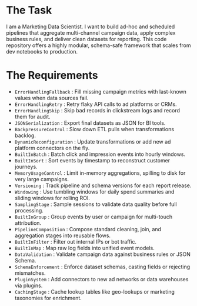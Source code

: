 # The Task

I am a Marketing Data Scientist. I want to build ad-hoc and scheduled pipelines that aggregate multi-channel campaign data, apply complex business rules, and deliver clean datasets for reporting. This code repository offers a highly modular, schema-safe framework that scales from dev notebooks to production.

# The Requirements

* `ErrorHandlingFallback` : Fill missing campaign metrics with last-known values when data sources fail.  
* `ErrorHandlingRetry` : Retry flaky API calls to ad platforms or CRMs.  
* `ErrorHandlingSkip` : Skip bad records in clickstream logs and record them for audit.  
* `JSONSerialization` : Export final datasets as JSON for BI tools.  
* `BackpressureControl` : Slow down ETL pulls when transformations backlog.  
* `DynamicReconfiguration` : Update transformations or add new ad platform connectors on the fly.  
* `BuiltInBatch` : Batch click and impression events into hourly windows.  
* `BuiltInSort` : Sort events by timestamp to reconstruct customer journeys.  
* `MemoryUsageControl` : Limit in-memory aggregations, spilling to disk for very large campaigns.  
* `Versioning` : Track pipeline and schema versions for each report release.  
* `Windowing` : Use tumbling windows for daily spend summaries and sliding windows for rolling ROI.  
* `SamplingStage` : Sample sessions to validate data quality before full processing.  
* `BuiltInGroup` : Group events by user or campaign for multi-touch attribution.  
* `PipelineComposition` : Compose standard cleaning, join, and aggregation stages into reusable flows.  
* `BuiltInFilter` : Filter out internal IPs or bot traffic.  
* `BuiltInMap` : Map raw log fields into unified event models.  
* `DataValidation` : Validate campaign data against business rules or JSON Schema.  
* `SchemaEnforcement` : Enforce dataset schemas, casting fields or rejecting mismatches.  
* `PluginSystem` : Add connectors to new ad networks or data warehouses via plugins.  
* `CachingStage` : Cache lookup tables like geo-lookups or marketing taxonomies for enrichment.  

